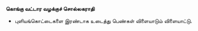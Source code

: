 **கொங்கு வட்டார வழக்குச் சொல்லகராதி**
- புளியங்கொட்டைகளை இரண்டாக உடைத்து பெண்கள் விளையாடும் விளையாட்டு.

